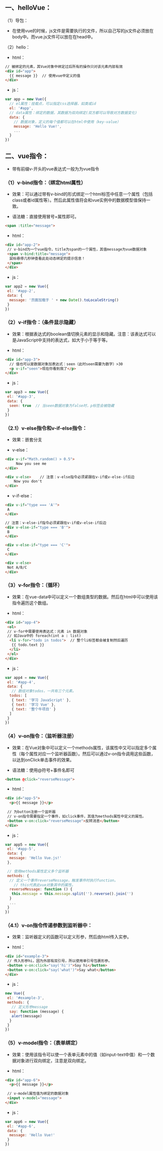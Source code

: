## 一、helloVue：

（1）导包：

- 在使用vue的时候，js文件是需要执行的文件，所以自己写的js文件必须放在body中。而vue.js文件可以放在在head中。


（2）hello：

- html：

```html
// 被绑定的元素，其Vue对象中绑定过后所有的操作只对该元素内部有效
<div id="app">
  {{ message }}  // 使用vue中定义的值
</div>
```
- js：

```javascript
var app = new Vue({
  // el属性：挂载点，可以指定css选择器，如类或id
  el: '#app',  
  // data属性：绑定的数据，其数据为双向绑定(双方都可以导致对方数据变化) 
  data: {  
    // 数据对象，定义的每个值都可以在html中使用（key-value）
    message: 'Hello Vue!',
    ...
  }
})
```


## 二、vue指令：

- 带有前缀v-开头的vue表达式一般为为vue指令


### （1）v-bind指令：（绑定html属性）

- 效果：可以通过带有v-bind的形式绑定一个html标签中任意一个属性（包括class或者id属性等）。然后此属性值将会和vue实例中的数据模型值保持一致。

- 语法糖：直接使用冒号+属性即可。

```html
<span :title="message">
```
- html：

```html
<div id="app-2">
 // v-bind为一个vue指令，title为span的一个属性，其值message为vue数据对象
 <span v-bind:title="message">
  鼠标悬停几秒钟查看此处动态绑定的提示信息！
 </span>
</div>
```
- js：

```javascript
var app2 = new Vue({
 el: '#app-2',
 data: {
  message: '页面加载于 ' + new Date().toLocaleString()
 }
})
```


### （2）v-if指令：（条件显示隐藏）

- 效果：根据表达式的boolean值切换元素的显示和隐藏。注意：该表达式可以是JavaScript中支持的表达式，如大于小于等于等。

- html：

```html
<div id="app-3">
  // 值也可以是数据对象加表达式：seen（此时seen需要为数字）>30
  <p v-if="seen">现在你看到我了</p>
</div>
```
- js：

```javascript
var app3 = new Vue({
 el: '#app-3',
 data: {
  seen: true  // 当seen数据对象为false时，p标签会被隐藏
 }
})
```


### （2.1）v-else指令和v-if-else指令：

- 效果：嵌套分支

- v-else：

```html
<div v-if="Math.random() > 0.5">
	 Now you see me
</div>

<div v-else>    // 注意：v-else指令必须紧跟在v-if或v-else-if后边
 	Now you don't
</div>
```
- v-if-else：

```html
<div v-if="type === 'A'">
 A
</div>

// 注意：v-else-if指令必须紧跟在v-if或v-else-if后边
<div v-else-if="type === 'B'">
 B
</div>

<div v-else-if="type === 'C'">
 C
</div>

<div v-else>
 Not A/B/C
</div>
```


### （3）v-for指令：（循环）

- 效果：在vue-data中可以定义一个数组类型的数据。然后在html中可以使用该指令遍历这个数组。

- html：

```html
<div id="app-4">
 <ol>
 // v-for中需要使用表达式：元素 in 数据对象
 // 如Java中的 foreach(int a : list)
  <li v-for="todo in todos">  // 整个li标签都会被复制然后遍历
   {{ todo.text }}
  </li>
 </ol>
</div>
```
- js：

```javascript
var app4 = new Vue({
 el: '#app-4',
 data: {
   // 数组对象todos，一共有三个元素。
  todos: [
   { text: '学习 JavaScript' },
   { text: '学习 Vue' },
   { text: '整个牛项目' }
  ]
 }
})
```


### （4）v-on指令：（监听器注册）

- 效果：在Vue对象中可以定义一个methods属性，该属性中又可以指定多个属性（每个属性对应一个监听器函数）。然后可以通过v-on指令调用这些函数，以达到onClick单击事件的效果。

- 语法糖：使用@符号+事件名即可

```html
<button @click="reverseMessage">
```
- html：

```html
<div id="app-5">
  <p>{{ message }}</p>
    
 // 为button注册一个监听器
 // v-on指令需要指定一个事件，如click事件，其值为methods属性中定义的属性。
 <button v-on:click="reverseMessage">反转消息</button>
</div>
```
- js：

```javascript
var app5 = new Vue({
 el: '#app-5',
 data: {
  message: 'Hello Vue.js!'
 },

 // 使用methods属性定义多个监听器
 methods: {
  // 定义一个事件reverseMessage，触发事件时执行function。
    // this代表此vue对象其中的属性。
  reverseMessage: function () {
   this.message = this.message.split('').reverse().join('')
  }
  ...
 }
})
```


### （4.1）v-on指令传递参数到监听器中：

- 效果：监听器定义的函数可以定义形参，然后由html传入实参。

- html：

```html
<div id="example-3">
 // 传入形参hi，因为外部有双引号，所以使用单引号包裹形参。
 <button v-on:click="say('hi')">Say hi</button>
 <button v-on:click="say('what')">Say what</button>
</div>
```
- js：

```javascript
new Vue({
 el: '#example-3',
 methods: {
   // 定义形参message
  say: function (message) {
   alert(message)
  }
 }
})
```


### （5）v-model指令：（表单绑定）

- 效果：使用该指令可以使一个表单元素中的值（如input-text中值）和一个数据对象进行双向绑定，注意是双向绑定。

- html：

```html
<div id="app-6">
  <p>{{ message }}</p>
    
 // v-model属性值为绑定的数据对象
 <input v-model="message">
</div>
```
- js：

```javascript
var app6 = new Vue({
 el: '#app-6',
 data: {
  message: 'Hello Vue!'
 }
})
```



